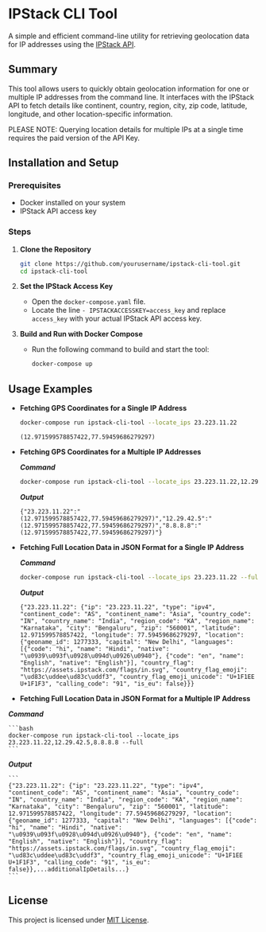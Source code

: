 

# IPStack CLI Tool

A simple and efficient command-line utility for retrieving geolocation data for IP addresses using the [IPStack API](https://ipstack.com/).

## Summary

This tool allows users to quickly obtain geolocation information for one or multiple IP addresses from the command line. It interfaces with the IPStack API to fetch details like continent, country, region, city, zip code, latitude, longitude, and other location-specific information.

PLEASE NOTE: Querying location details for multiple IPs at a single time requires the paid version of the API Key.

## Installation and Setup

### Prerequisites
- Docker installed on your system
- IPStack API access key

### Steps
1. **Clone the Repository**
    ```bash
    git clone https://github.com/yourusername/ipstack-cli-tool.git
    cd ipstack-cli-tool
    ```

2. **Set the IPStack Access Key**
    - Open the `docker-compose.yaml` file.
    - Locate the line `- IPSTACKACCESSKEY=access_key` and replace `access_key` with your actual IPStack API access key.

3. **Build and Run with Docker Compose**
    - Run the following command to build and start the tool:
        ```bash
        docker-compose up
        ```

## Usage Examples

- **Fetching GPS Coordinates for a Single IP Address**
    ```bash
    docker-compose run ipstack-cli-tool --locate_ips 23.223.11.22
    ```
    ```
    (12.971599578857422,77.59459686279297)
    ```
- **Fetching GPS Coordinates for a Multiple IP Addresses**
    
    ***Command***
    ```bash
    docker-compose run ipstack-cli-tool --locate_ips 23.223.11.22,12.29.42.5,8.8.8.8
    ```
    ***Output***
    ```
    {"23.223.11.22":"(12.971599578857422,77.59459686279297)","12.29.42.5":"(12.971599578857422,77.59459686279297)","8.8.8.8":"(12.971599578857422,77.59459686279297)"}
    ```


- **Fetching Full Location Data in JSON Format for a Single IP Address**
    
    ***Command***
    ```bash
    docker-compose run ipstack-cli-tool --locate_ips 23.223.11.22 --full
    ```
    ***Output***
    ```
    {"23.223.11.22": {"ip": "23.223.11.22", "type": "ipv4", "continent_code": "AS", "continent_name": "Asia", "country_code": "IN", "country_name": "India", "region_code": "KA", "region_name": "Karnataka", "city": "Bengaluru", "zip": "560001", "latitude": 12.971599578857422, "longitude": 77.59459686279297, "location": {"geoname_id": 1277333, "capital": "New Delhi", "languages": [{"code": "hi", "name": "Hindi", "native": "\u0939\u093f\u0928\u094d\u0926\u0940"}, {"code": "en", "name": "English", "native": "English"}], "country_flag": "https://assets.ipstack.com/flags/in.svg", "country_flag_emoji": "\ud83c\uddee\ud83c\uddf3", "country_flag_emoji_unicode": "U+1F1EE U+1F1F3", "calling_code": "91", "is_eu": false}}}
    ```
- **Fetching Full Location Data in JSON Format for a Multiple IP Address**

***Command***

    ```bash
    docker-compose run ipstack-cli-tool --locate_ips 23.223.11.22,12.29.42.5,8.8.8.8 --full
    ```
    
***Output***

    ```
    {"23.223.11.22": {"ip": "23.223.11.22", "type": "ipv4", "continent_code": "AS", "continent_name": "Asia", "country_code": "IN", "country_name": "India", "region_code": "KA", "region_name": "Karnataka", "city": "Bengaluru", "zip": "560001", "latitude": 12.971599578857422, "longitude": 77.59459686279297, "location": {"geoname_id": 1277333, "capital": "New Delhi", "languages": [{"code": "hi", "name": "Hindi", "native": "\u0939\u093f\u0928\u094d\u0926\u0940"}, {"code": "en", "name": "English", "native": "English"}], "country_flag": "https://assets.ipstack.com/flags/in.svg", "country_flag_emoji": "\ud83c\uddee\ud83c\uddf3", "country_flag_emoji_unicode": "U+1F1EE U+1F1F3", "calling_code": "91", "is_eu": false}},...additionalIpDetails...}
    ```


## License

This project is licensed under [MIT License](LICENSE).
